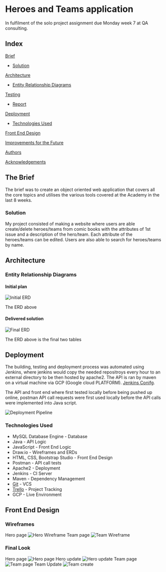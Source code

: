 # Heroes and Teams application 

In fulfilment of the solo project assignment due Monday week 7 at QA consulting.

## Index
[Brief](#brief)
   * [Solution](#solution)
   
[Architecture](#architecture)
   * [Entity Relationship Diagrams](#erd)
	
[Testing](#testing)
   * [Report](#report)

     
[Deployment](#depl)
   * [Technologies Used](#tech)
     
[Front End Design](#FE)

[Improvements for the Future](#improve)

[Authors](#auth)

[Acknowledgements](#ack)

<a name="brief"></a>
## The Brief

The brief was to create an object oriented web application that covers all the core topics and utilises the various tools covered at the Academy in the last 8 weeks.

<a name="solution"></a>
### Solution

My project consisted of making a website where users are able create/delete heroes/teams from comic books with the 
attributes of 1st issue and a description of the hero/team. Each attribute of the heroes/teams can be edited. Users are also able to
search for heroes/teams by name.

<a name="architecture"></a>
## Architecture
<a name="erd"></a>
### Entity Relationship Diagrams
#### Initial plan
![Initial ERD](/images/initialERD.jpg)

The ERD above 

#### Delivered solution
![Final ERD](/images/finalERD.jpg)

The ERD above is the final two tables 

<a name="depl"></a>
## Deployment

The building, testing and deployment process was automated using Jenkins, where jenkins would copy the needed repositroys every hour to an external directory to be then hosted by apache2. The API is ran by maven on a virtual machine via GCP (Google cloud PLATFORM).
[Jenkins Conifg](images/jenkins.jpg).

The API and front end where first tested locally before being pushed up online, postman API call requests were first used locally before the API calls were implemented into Java script.



![Deployment Pipeline](/images/ciPipeLine.jpeg)
<a name="tech"></a>
### Technologies Used

*   MySQL Database Engine - Database
*   Java - API Logic
*   JavaScript - Front End Logic
*   Draw.io - Wireframes and ERDs
*   HTML, CSS, Bootstrap Studio - Front End Design
*   Postman - API call tests
*   Apache2 - Deployment
*   Jenkins - CI Server
*   Maven - Dependency Management
*   [Git](https://github.com/AaronGlen/SoloProjFrontEnd.git) - VCS
*   [Trello](https://trello.com/b/pVnNall5/hero-team) - Project Tracking
*   GCP - Live Environment


<a name="FE"></a>
## Front End Design
### Wireframes
Hero page
![Hero Wireframe](/images/heroTable.jpg)
Team page
![Team Wireframe](/images/teamTable.jpg)

### Final Look
Hero page
![Hero page](/images/endHeroTable.jpg)
Hero update
![Hero update](/images/endUpdateHero.jpg)
Team page
![Team page](/images/endTeamTable.jpg)
Team Update
![Team create](/images/endCreateTeam.jpg)





